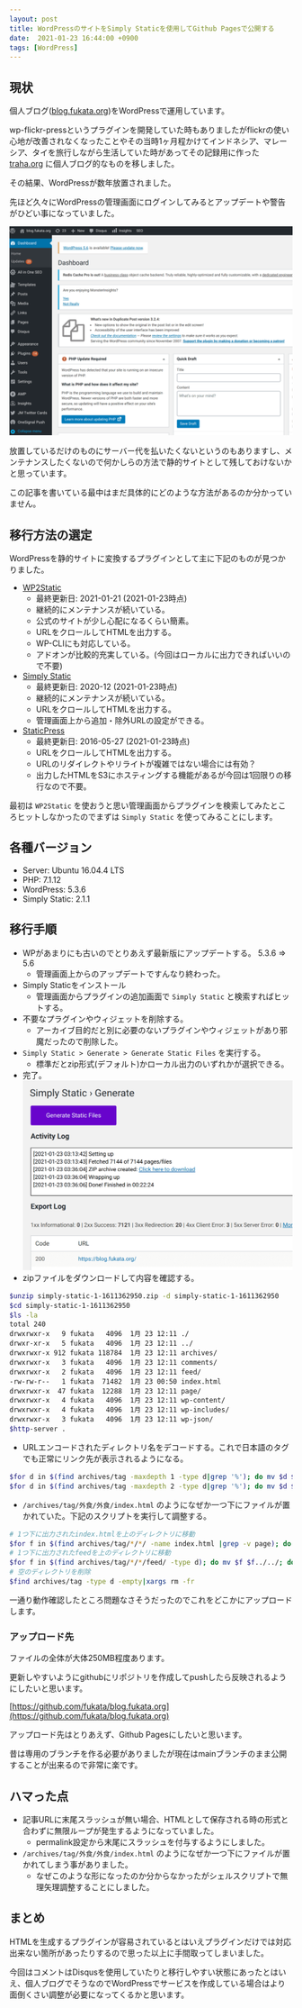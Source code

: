 ```yaml
---
layout: post
title: WordPressのサイトをSimply Staticを使用してGithub Pagesで公開する
date:  2021-01-23 16:44:00 +0900
tags: [WordPress]
---
```


## 現状

個人ブログ([blog.fukata.org](https://blog.fukata.org))をWordPressで運用しています。

wp-flickr-pressというプラグインを開発していた時もありましたがflickrの使い心地が改善されなくなったことやその当時1ヶ月程かけてインドネシア、マレーシア、タイを旅行しながら生活していた時があってその記録用に作った [traha.org](https://traha.org) に個人ブログ的なものを移しました。

その結果、WordPressが数年放置されました。

先ほど久々にWordPressの管理画面にログインしてみるとアップデートや警告がひどい事になっていました。

![久々にログインしたWordPressの管理画面](/assets/posts/2021-01-13/fba8a604cddebba690b6049ee8b38ff6.png)

放置しているだけのものにサーバー代を払いたくないというのもありますし、メンテナンスしたくないので何かしらの方法で静的サイトとして残しておけないかと思っています。

この記事を書いている最中はまだ具体的にどのような方法があるのか分かっていません。

## 移行方法の選定

WordPressを静的サイトに変換するプラグインとして主に下記のものが見つかりました。

- [WP2Static](https://wp2static.com/)
    - 最終更新日: 2021-01-21 (2021-01-23時点)
    - 継続的にメンテナンスが続いている。
    - 公式のサイトが少し心配になるくらい簡素。
    - URLをクロールしてHTMLを出力する。
    - WP-CLIにも対応している。
    - アドオンが比較的充実している。(今回はローカルに出力できればいいので不要)
- [Simply Static](https://wordpress.org/plugins/simply-static/)
    - 最終更新日: 2020-12 (2021-01-23時点)
    - 継続的にメンテナンスが続いている。
    - URLをクロールしてHTMLを出力する。
    - 管理画面上から追加・除外URLの設定ができる。
- [StaticPress](http://ja.staticpress.net/)
    - 最終更新日: 2016-05-27 (2021-01-23時点)
    - URLをクロールしてHTMLを出力する。
    - URLのリダイレクトやリライトが複雑ではない場合には有効？
    - 出力したHTMLをS3にホスティングする機能があるが今回は1回限りの移行なので不要。

最初は `WP2Static` を使おうと思い管理画面からプラグインを検索してみたところヒットしなかったのでまずは `Simply Static` を使ってみることにします。

## 各種バージョン

- Server: Ubuntu 16.04.4 LTS
- PHP: 7.1.12
- WordPress: 5.3.6
- Simply Static: 2.1.1
 
## 移行手順

- WPがあまりにも古いのでとりあえず最新版にアップデートする。 5.3.6 => 5.6
    - 管理画面上からのアップデートですんなり終わった。
- Simply Staticをインストール
    - 管理画面からプラグインの追加画面で `Simply Static` と検索すればヒットする。
- 不要なプラグインやウィジェットを削除する。
  - アーカイブ目的だと別に必要のないプラグインやウィジェットがあり邪魔だったので削除した。
- `Simply Static > Generate > Generate Static Files` を実行する。
    - 標準だとzip形式(デフォルト)かローカル出力のいずれかが選択できる。
- 完了。
![完了](/assets/posts/2021-01-13/43f2d7bf46865fd10d88e561504f2414.png)
- zipファイルをダウンロードして内容を確認する。
```bash
$unzip simply-static-1-1611362950.zip -d simply-static-1-1611362950
$cd simply-static-1-1611362950
$ls -la
total 240
drwxrwxr-x   9 fukata   4096  1月 23 12:11 ./
drwxr-xr-x   5 fukata   4096  1月 23 12:11 ../
drwxrwxr-x 912 fukata 118784  1月 23 12:11 archives/
drwxrwxr-x   3 fukata   4096  1月 23 12:11 comments/
drwxrwxr-x   2 fukata   4096  1月 23 12:11 feed/
-rw-rw-r--   1 fukata  71482  1月 23 00:50 index.html
drwxrwxr-x  47 fukata  12288  1月 23 12:11 page/
drwxrwxr-x   4 fukata   4096  1月 23 12:11 wp-content/
drwxrwxr-x   4 fukata   4096  1月 23 12:11 wp-includes/
drwxrwxr-x   3 fukata   4096  1月 23 12:11 wp-json/
$http-server .
```
- URLエンコードされたディレクトリ名をデコードする。これで日本語のタグでも正常にリンク先が表示されるようになる。
```bash
$for d in $(find archives/tag -maxdepth 1 -type d|grep '%'); do mv $d $(echo $d |nkf --url-input); done
$for d in $(find archives/tag -maxdepth 2 -type d|grep '%'); do mv $d $(echo $d |nkf --url-input); done
```
- `/archives/tag/外食/外食/index.html` のようになぜか一つ下にファイルが置かれていた。下記のスクリプトを実行して調整する。
```bash
# 1つ下に出力されたindex.htmlを上のディレクトリに移動
$for f in $(find archives/tag/*/*/ -name index.html |grep -v page); do mv $f $(echo $f |sed -e s@index.html@../@g); done
# 1つ下に出力されたfeedを上のディレクトリに移動
$for f in $(find archives/tag/*/*/feed/ -type d); do mv $f $f../../; done
# 空のディレクトリを削除
$find archives/tag -type d -empty|xargs rm -fr 
```

一通り動作確認したところ問題なさそうだったのでこれをどこかにアップロードします。

### アップロード先

ファイルの全体が大体250MB程度あります。

更新しやすいようにgithubにリポジトリを作成してpushしたら反映されるようにしたいと思います。

[https://github.com/fukata/blog.fukata.org](https://github.com/fukata/blog.fukata.org)

アップロード先はとりあえず、Github Pagesにしたいと思います。

昔は専用のブランチを作る必要がありましたが現在はmainブランチのまま公開することが出来るので非常に楽です。

## ハマった点

- 記事URLに末尾スラッシュが無い場合、HTMLとして保存される時の形式と合わずに無限ループが発生するようになっていました。
    - permalink設定から末尾にスラッシュを付与するようにしました。
- `/archives/tag/外食/外食/index.html` のようになぜか一つ下にファイルが置かれてしまう事がありました。
    - なぜこのような形になったのか分からなかったがシェルスクリプトで無理矢理調整することにしました。

## まとめ

HTMLを生成するプラグインが容易されているとはいえプラグインだけでは対応出来ない箇所があったりするので思った以上に手間取ってしまいました。

今回はコメントはDisqusを使用していたりと移行しやすい状態にあったとはいえ、個人ブログでそうなのでWordPressでサービスを作成している場合はより面倒くさい調整が必要になってくるかと思います。